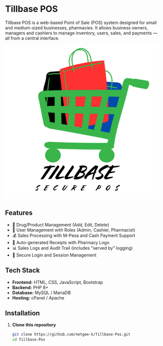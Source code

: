 # Tillbase POS

Tillbase POS is a web-based Point of Sale (POS) system designed for small and medium-sized businesses,  pharmacies. It allows business owners, managers  and cashiers to manage  inventory, users, sales, and payments — all from a central interface.

![Logo](LOGO.png)

## Features

- 💊 Drug/Product Management (Add, Edit, Delete)
- 👥 User Management with Roles (Admin, Cashier, Pharmacist)
- 💰 Sales Processing with M-Pesa and Cash Payment Support
- 🧾 Auto-generated Receipts with Pharmacy Logo
- 📊 Sales Logs and Audit Trail (includes "served by" logging)
- 🔐 Secure Login and Session Management

## Tech Stack

- **Frontend:** HTML, CSS, JavaScript, Bootstrap
- **Backend:** PHP 8+
- **Database:** MySQL / MariaDB
- **Hosting:** cPanel / Apache

## Installation

1. **Clone this repository**
   ```bash
   git clone https://github.com/netgee-k/Tillbase-Pos.git
   cd Tillbase-Pos
